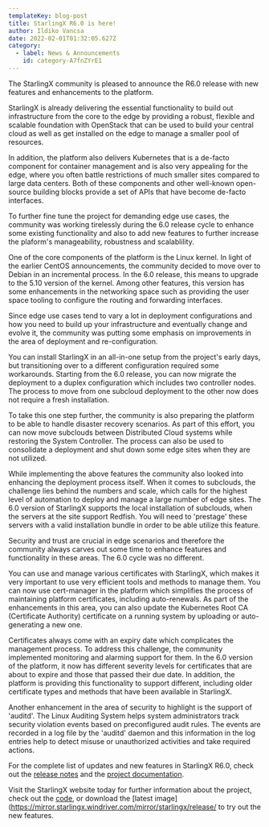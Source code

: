 ```yaml
---
templateKey: blog-post
title: StarlingX R6.0 is here!
author: Ildiko Vancsa
date: 2022-02-01T01:32:05.627Z
category: 
  - label: News & Announcements
    id: category-A7fnZYrE1
---
```


The StarlingX community is pleased to announce the R6.0 release with new features and enhancements to the platform.<!-- more -->

StarlingX is already delivering the essential functionality to build out infrastructure from the core to the edge by providing a robust, flexible and scalable foundation with OpenStack that can be used to build your central cloud as well as get installed on the edge to manage a smaller pool of resources.

In addition, the platform also delivers Kubernetes that is a de-facto component for container management and is also very appealing for the edge, where you often battle restrictions of much smaller sites compared to large data centers. Both of these components and other well-known open-source building blocks provide a set of APIs that have become de-facto interfaces.

To further fine tune the project for demanding edge use cases, the community was working tirelessly during the 6.0 release cycle to enhance some existing functionality and also to add new features to further increase the plaform's manageability, robustness and scalablility.

One of the core components of the platform is the Linux kernel. In light of the earlier CentOS announcements, the community decided to move over to Debian in an incremental process. In the 6.0 release, this means to upgrade to the 5.10 version of the kernel. Among other features, this version has some enhancements in the networking space such as providing the user space tooling to configure the routing and forwarding interfaces.

Since edge use cases tend to vary a lot in deployment configurations and how you need to build up your infrastructure and eventually change and evolve it, the community was putting some emphasis on improvements in the area of deployment and re-configuration.

You can install StarlingX in an all-in-one setup from the project's early days, but transitioning over to a different configuration required some workarounds. Starting from the 6.0 release, you can now migrate the deployment to a duplex configuration which includes two controller nodes. The process to move from one subcloud deployment to the other now does not require a fresh installation.

To take this one step further, the community is also preparing the platform to be able to handle disaster recovery scenarios. As part of this effort, you can now move subclouds between Distributed Cloud systems while restoring the System Controller. The process can also be used to consolidate a deployment and shut down some edge sites when they are not utilized.

While implementing the above features the community also looked into enhancing the deployment process itself. When it comes to subclouds, the challenge lies behind the numbers and scale, which calls for the highest level of automation to deploy and manage a large number of edge sites. The 6.0 version of StarlingX supports the local installation of subclouds, when the servers at the site support Redfish. You will need to 'prestage' these servers with a valid installation bundle in order to be able utilize this feature.

Security and trust are crucial in edge scenarios and therefore the community always carves out some time to enhance features and functionality in these areas. The 6.0 cycle was no different.

You can use and manage various certificates with StarlingX, which makes it very important to use very efficient tools and methods to manage them. You can now use cert-manager in the platform which simplifies the process of maintaining platform certificates, including auto-renewals. As part of the enhancements in this area, you can also update the Kubernetes Root CA (Certificate Authority) certificate on a running system by uploading or auto-generating a new one.

Certificates always come with an expiry date which complicates the management process. To address this challenge, the community implemented monitoring and alarming support for them. In the 6.0 version of the platform, it now has different severity levels for certificates that are about to expire and those that passed their due date. In addition, the platform is providing this functionality to support different, including older certificate types and methods that have been available in StarlingX.

Another enhancement in the area of security to highlight is the support of 'auditd'. The Linux Auditing System helps system administrators track security violation events based on preconfigured audit rules. The events are recorded in a log file by the 'auditd' daemon and this information in the log entries help to detect misuse or unauthorized activities and take required actions.

For the complete list of updates and new features in StarlingX R6.0, check out the [release notes](https://docs.starlingx.io/releasenotes/r6-0-release-notes-bc72d0b961e7.html) and the [project documentation](https://docs.starlingx.io/).

Visit the StarlingX website today for further information about the project, check out the [code](https://opendev.org/starlingx), or download the [latest image](https://mirror.starlingx.windriver.com/mirror/starlingx/release/ to try out the new features.
